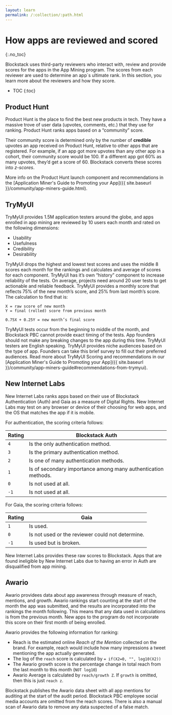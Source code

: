 ```yaml
---
layout: learn
permalink: /:collection/:path.html
---
```

# How apps are reviewed and scored
{:.no_toc}

Blockstack uses third-party reviewers who interact with, review and provide scores for the apps in the App Mining program. The scores from each reviewer are used to determine an app`s ultimate rank. In this section, you learn more about the reviewers and how they score.

* TOC
{:toc}

## Product Hunt

Product Hunt is the place to find the best new products in tech. They have a massive trove of user data (upvotes, comments, etc.) that they use for ranking. Product Hunt ranks apps based on a “community” score.

Their community score is determined only by the number of **credible** upvotes an app received on Product Hunt, relative to other apps that are registered. For example, if an app got more upvotes than any other app in a cohort, their community score would be 100. If a different app got 60% as many upvotes, they’d get a score of 60. Blockstack converts these scores into *z-scores*.

More info on the Product Hunt launch component and recommendations in the [Application Miner's Guide to Promoting your App]({{ site.baseurl }}/community/app-miners-guide.html).  

## TryMyUI

TryMyUI provides 1.5M application testers around the globe, and apps enrolled in app mining are reviewed by 10 users each month and rated on the following dimensions:

* Usability
* Usefulness
* Credibility
* Desirability

TryMyUI drops the highest and lowest test scores and uses the middle 8 scores each month for the rankings and calculates and average of scores for each component. TryMyUI has it’s own “history” component to increase reliability of the tests. On average, projects need around 20 user tests to get actionable and reliable feedback. TryMyUI provides a monthly score that reflects 75% of the new month’s score, and 25% from last month’s score. The calculation to find that is: 

```
X = raw score of new month
Y = final (rolled) score from previous month

0.75X + 0.25Y = new month’s final score
```

TryMyUI tests occur from the beginning to middle of the month, and Blockstack PBC cannot provide exact timing of the tests. App founders should not make any breaking changes to the app during this time. TryMyUI testers are English speaking. TryMyUI provides niche audiences based on the type of app.  Founders can take this brief survey to fill out their preferred audiences.  Read more about TryMyUI Scoring and recommendations in our [Application Miner's Guide to Promoting your App]({{ site.baseurl }}/community/app-miners-guide#recommendations-from-trymyui). 

## New Internet Labs 

New Internet Labs ranks apps based on their use of Blockstack Authentication (Auth) and Gaia as a measure of Digital Rights. New Internet Labs may test on any browser or device of their choosing for web apps, and the OS that matches the app if it is mobile. 

For authentication, the scoring criteria follows: 

| Rating | Blockstack Auth|
|---|---|
| `4` | Is the only authentication method.|
| `3` |  Is the primary authentication method.|
| `2` | Is one of many authentication methods. |
| `1` | Is of secondary importance among many authentication methods.|
| `0` |  Is not used at all.|
| `-1` |  Is not used at all.|


For Gaia, the scoring criteria follows: 

| Rating | Gaia|
|---|---|
| `1` | Is used. |
| `0` | Is not used or the reviewer could not determine.|
| `-1` | Is used but is broken. |

New Internet Labs provides these raw scores to Blockstack. Apps that are found ineligible by New Internet Labs due to having an error in Auth are disqualified from app mining.  

## Awario 

Awario providees data about app awareness through measure of reach, mentions, and growth. Awario rankings start counting at the start of the month the app was submitted, and the results are incorporated into the rankings the month following. This means that any data used in calculations is from the previous month. New apps to the program do not incorporate this score on their first month of being enrolled. 

Awario provides the following information for ranking: 


- Reach is the estimated online *Reach of the Mention* collected on the brand. For example, reach would include how many impressions a tweet mentioning the app actually generated. 
- The log of the `reach` score is calculated by `= if(X2=0, "", log10(X2))`
- The Awario growth score is the percentage change in total reach from the last month to this month (`NOT log10`)
- Awario Average is calculated by `reach/growth Z`. If `growth` is omitted, then this is just `reach z`.

Blockstack publishes the Awario data sheet with all app mentions for auditing at the start of the audit period. Blockstack PBC employee social media accounts are omitted from the reach scores. There is also a manual scan of Awario data to remove any data suspected of a false match.

